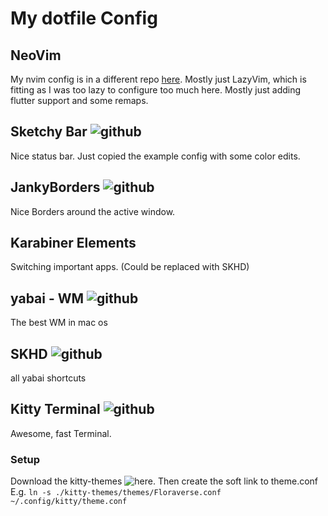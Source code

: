 # My dotfile Config

## NeoVim
My nvim config is in a different repo [here](https://github.com/woddlepad/lazy-neovim). Mostly just LazyVim, which is fitting as I was too lazy to configure too much here. Mostly just adding flutter support and some remaps.

## Sketchy Bar ![github](https://github.com/FelixKratz/SketchyBar) 
Nice status bar. Just copied the example config with some color edits.

## JankyBorders ![github](https://github.com/FelixKratz/JankyBordersSketchyBar)
Nice Borders around the active window.

## Karabiner Elements 
Switching important apps. (Could be replaced with SKHD)

## yabai - WM ![github](https://github.com/koekeishiya/yabai) 
The best WM in mac os


## SKHD ![github](https://github.com/koekeishiya/skhd) 
all yabai shortcuts

## Kitty Terminal ![github](https://github.com/kovidgoyal/kitty) 
Awesome, fast Terminal.

### Setup
Download the kitty-themes ![here](https://github.com/dexpota/kitty-themes).
Then create the soft link to theme.conf E.g. `ln -s ./kitty-themes/themes/Floraverse.conf ~/.config/kitty/theme.conf`
